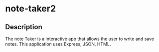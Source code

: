 # note-taker2

## Description
The note Taker is a interactive app that allows the user to write and save notes. This application uses Express, JSON, HTML. 